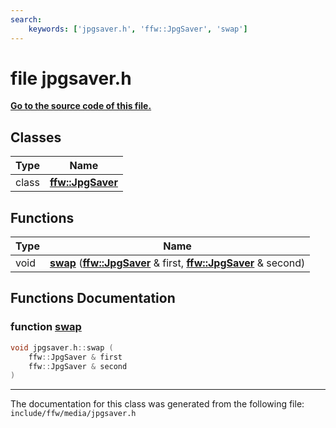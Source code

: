 ```yaml
---
search:
    keywords: ['jpgsaver.h', 'ffw::JpgSaver', 'swap']
---
```


# file jpgsaver.h

**[Go to the source code of this file.](jpgsaver_8h_source.md)**
## Classes

|Type|Name|
|-----|-----|
|class|[**ffw::JpgSaver**](classffw_1_1_jpg_saver.md)|


## Functions

|Type|Name|
|-----|-----|
|void|[**swap**](jpgsaver_8h.md#1a8484fe2ea08cf5a5c8dac611786bab95) (**[ffw::JpgSaver](classffw_1_1_jpg_saver.md)** & first, **[ffw::JpgSaver](classffw_1_1_jpg_saver.md)** & second) |


## Functions Documentation

### function <a id="1a8484fe2ea08cf5a5c8dac611786bab95" href="#1a8484fe2ea08cf5a5c8dac611786bab95">swap</a>

```cpp
void jpgsaver.h::swap (
    ffw::JpgSaver & first
    ffw::JpgSaver & second
)
```





----------------------------------------
The documentation for this class was generated from the following file: `include/ffw/media/jpgsaver.h`
